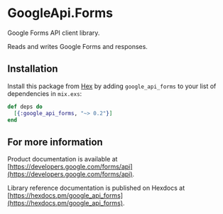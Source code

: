 # GoogleApi.Forms

Google Forms API client library.

Reads and writes Google Forms and responses.

## Installation

Install this package from [Hex](https://hex.pm) by adding
`google_api_forms` to your list of dependencies in `mix.exs`:

```elixir
def deps do
  [{:google_api_forms, "~> 0.2"}]
end
```

## For more information

Product documentation is available at [https://developers.google.com/forms/api](https://developers.google.com/forms/api).

Library reference documentation is published on Hexdocs at
[https://hexdocs.pm/google_api_forms](https://hexdocs.pm/google_api_forms).

